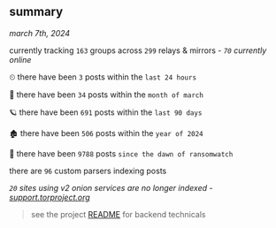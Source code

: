 
## summary
_march 7th, 2024_

currently tracking `163` groups across `299` relays & mirrors - _`70` currently online_

⏲ there have been `3` posts within the `last 24 hours`

🦈 there have been `34` posts within the `month of march`

🪐 there have been `691` posts within the `last 90 days`

🏚 there have been `506` posts within the `year of 2024`

🦕 there have been `9788` posts `since the dawn of ransomwatch`

there are `96` custom parsers indexing posts

_`20` sites using v2 onion services are no longer indexed - [support.torproject.org](https://support.torproject.org/onionservices/v2-deprecation/)_

> see the project [README](https://github.com/joshhighet/ransomwatch#ransomwatch--) for backend technicals
